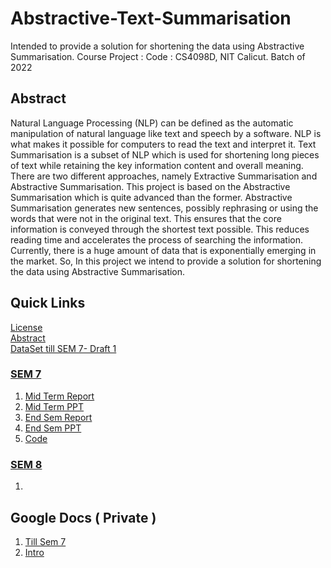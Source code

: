 # Abstractive-Text-Summarisation
 Intended to provide a solution for shortening the data using Abstractive Summarisation.
 Course Project : Code : CS4098D, NIT Calicut. Batch of 2022

## Abstract
Natural Language Processing (NLP) can be defined as the automatic manipulation of
natural language like text and speech by a software. NLP is what makes it possible for
computers to read the text and interpret it. Text Summarisation is a subset of NLP
which is used for shortening long pieces of text while retaining the key information
content and overall meaning. There are two different approaches, namely Extractive
Summarisation and Abstractive Summarisation. This project is based on the Abstractive
Summarisation which is quite advanced than the former. Abstractive Summarisation
generates new sentences, possibly rephrasing or using the words that were not in the
original text. This ensures that the core information is conveyed through the shortest
text possible. This reduces reading time and accelerates the process of searching the
information. Currently, there is a huge amount of data that is exponentially emerging in
the market. So, In this project we intend to provide a solution for shortening the data
using Abstractive Summarisation.

## Quick Links

[License](https://github.com/vasanthkumar18/Abstractive-Text-Summarisation/blob/main/LICENSE)</br>
[Abstract](https://github.com/vasanthkumar18/Abstractive-Text-Summarisation/blob/main/Abstract/Abstract.pdf)</br>
[DataSet till SEM 7- Draft 1](https://www.kaggle.com/snap/amazon-fine-food-reviews)</br>


### [SEM 7](https://github.com/vasanthkumar18/Abstractive-Text-Summarisation/tree/main/SEM%207%20WORK)
1. [Mid Term Report](https://github.com/vasanthkumar18/Abstractive-Text-Summarisation/blob/main/SEM%207%20WORK/Mid/G_39_Report.pdf)</br>
2. [Mid Term PPT](https://github.com/vasanthkumar18/Abstractive-Text-Summarisation/blob/main/SEM%207%20WORK/Mid/G_39_PPT.pdf)</br>
3. [End Sem Report](https://github.com/vasanthkumar18/Abstractive-Text-Summarisation/blob/main/SEM%207%20WORK/EndSem/G_39_EndSem_Report.pdf)</br>
4. [End Sem PPT](https://github.com/vasanthkumar18/Abstractive-Text-Summarisation/blob/main/SEM%207%20WORK/EndSem/PROJECT%20PPT.pdf)</br>
5. [Code](https://github.com/vasanthkumar18/Abstractive-Text-Summarisation/blob/main/SEM%207%20WORK/EndSem/Implementation.ipynb)</br>

### [SEM 8](https://github.com/vasanthkumar18/Abstractive-Text-Summarisation/tree/main/SEM%208%20WORK)
1. 



<!-- ## Contributers 
![img](https://avatars.githubusercontent.com/u/51993718?v=4) -->

## Google Docs ( Private )
1. [Till Sem 7](https://docs.google.com/document/d/1kxmTIrWqXLiNgprjWk2WyA3Q0SsW3lBp1NZtt0aioSg/edit)
2. [Intro](https://docs.google.com/document/d/1LaB9U6P8jR8mFk5fA7Bn0-thGrYWWFy0nslWA_ZpZqk/edit)
